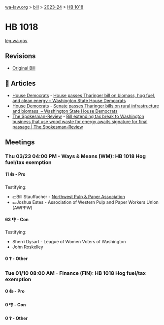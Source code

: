 [wa-law.org](/) > [bill](/bill/) > [2023-24](/bill/2023-24/) > [HB 1018](/bill/2023-24/hb/1018/)

# HB 1018
[leg.wa.gov](https://app.leg.wa.gov/billsummary?BillNumber=1018&Year=2023&Initiative=false)

## Revisions
* [Original Bill](1/)

## 📰 Articles
* [House Democrats](/org/house_democrats/) - [House passes Tharinger bill on biomass, hog fuel, and clean energy – Washington State House Democrats](https://housedemocrats.wa.gov/blog/2023/03/16/house-passes-tharinger-bill-on-biomass-hog-fuel-and-clean-energy/#:~:text=House%20Bill%201018)
* [House Democrats](/org/house_democrats/) - [Senate passes Tharinger bills on rural infrastructure and biomass  – Washington State House Democrats](https://housedemocrats.wa.gov/blog/2023/04/19/senate-passes-tharinger-bills-on-rural-infrastructure-and-biomass/#:~:text=House%20Bill%201018)
* [The Spokesman-Review](/org/the_spokesman-review/) - [Bill extending tax break to Washington business that use wood waste for energy awaits signature for final passage | The Spokesman-Review](https://www.spokesman.com/stories/2023/may/01/bill-extending-tax-break-to-washington-business-th/#:~:text=Washington%20House%20Bill%201018)

## Meetings
### Thu 03/23 04:00 PM - Ways & Means (WM): HB 1018 Hog fuel/tax exemption
#### 11 👍 - Pro
Testifying:
* 💵Bill Stauffacher - [Northwest Pulp & Paper Association](/org/northwest_pulp_&_paper_association/)
* 💵Joshua Estes - Association of Western Pulp and Paper Workers Union (AWPPW)

#### 63 👎 - Con
Testifying:
* Sherri Dysart - League of Women Voters of Washington
* John Roskelley

#### 0 ❓ - Other

### Tue 01/10 08:00 AM - Finance (FIN): HB 1018 Hog fuel/tax exemption
#### 0 👍 - Pro

#### 0 👎 - Con

#### 0 ❓ - Other
